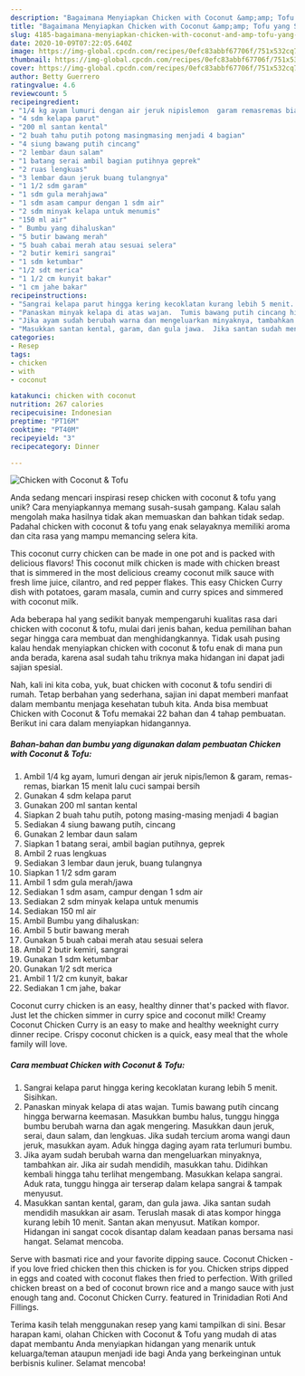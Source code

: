```yaml
---
description: "Bagaimana Menyiapkan Chicken with Coconut &amp;amp; Tofu yang Sempurna"
title: "Bagaimana Menyiapkan Chicken with Coconut &amp;amp; Tofu yang Sempurna"
slug: 4185-bagaimana-menyiapkan-chicken-with-coconut-and-amp-tofu-yang-sempurna
date: 2020-10-09T07:22:05.640Z
image: https://img-global.cpcdn.com/recipes/0efc83abbf67706f/751x532cq70/chicken-with-coconut-tofu-foto-resep-utama.jpg
thumbnail: https://img-global.cpcdn.com/recipes/0efc83abbf67706f/751x532cq70/chicken-with-coconut-tofu-foto-resep-utama.jpg
cover: https://img-global.cpcdn.com/recipes/0efc83abbf67706f/751x532cq70/chicken-with-coconut-tofu-foto-resep-utama.jpg
author: Betty Guerrero
ratingvalue: 4.6
reviewcount: 5
recipeingredient:
- "1/4 kg ayam lumuri dengan air jeruk nipislemon  garam remasremas biarkan 15 menit lalu cuci sampai bersih"
- "4 sdm kelapa parut"
- "200 ml santan kental"
- "2 buah tahu putih potong masingmasing menjadi 4 bagian"
- "4 siung bawang putih cincang"
- "2 lembar daun salam"
- "1 batang serai ambil bagian putihnya geprek"
- "2 ruas lengkuas"
- "3 lembar daun jeruk buang tulangnya"
- "1 1/2 sdm garam"
- "1 sdm gula merahjawa"
- "1 sdm asam campur dengan 1 sdm air"
- "2 sdm minyak kelapa untuk menumis"
- "150 ml air"
- " Bumbu yang dihaluskan"
- "5 butir bawang merah"
- "5 buah cabai merah atau sesuai selera"
- "2 butir kemiri sangrai"
- "1 sdm ketumbar"
- "1/2 sdt merica"
- "1 1/2 cm kunyit bakar"
- "1 cm jahe bakar"
recipeinstructions:
- "Sangrai kelapa parut hingga kering kecoklatan kurang lebih 5 menit.  Sisihkan."
- "Panaskan minyak kelapa di atas wajan.  Tumis bawang putih cincang hingga berwarna keemasan.  Masukkan bumbu halus, tunggu hingga bumbu berubah warna dan agak mengering.  Masukkan daun jeruk, serai, daun salam, dan lengkuas.  Jika sudah tercium aroma wangi daun jeruk, masukkan ayam.  Aduk hingga daging ayam rata terlumuri bumbu."
- "Jika ayam sudah berubah warna dan mengeluarkan minyaknya, tambahkan air.  Jika air sudah mendidih, masukkan tahu.  Didihkan kembali hingga tahu terlihat mengembang.  Masukkan kelapa sangrai.  Aduk rata, tunggu hingga air terserap dalam kelapa sangrai &amp; tampak menyusut."
- "Masukkan santan kental, garam, dan gula jawa.  Jika santan sudah mendidih masukkan air asam. Teruslah masak di atas kompor hingga kurang lebih 10 menit.  Santan akan menyusut.  Matikan kompor.  Hidangan ini sangat cocok disantap dalam keadaan panas bersama nasi hangat.  Selamat mencoba."
categories:
- Resep
tags:
- chicken
- with
- coconut

katakunci: chicken with coconut 
nutrition: 267 calories
recipecuisine: Indonesian
preptime: "PT16M"
cooktime: "PT40M"
recipeyield: "3"
recipecategory: Dinner

---
```



![Chicken with Coconut &amp; Tofu](https://img-global.cpcdn.com/recipes/0efc83abbf67706f/751x532cq70/chicken-with-coconut-tofu-foto-resep-utama.jpg)

Anda sedang mencari inspirasi resep chicken with coconut &amp; tofu yang unik? Cara menyiapkannya memang susah-susah gampang. Kalau salah mengolah maka hasilnya tidak akan memuaskan dan bahkan tidak sedap. Padahal chicken with coconut &amp; tofu yang enak selayaknya memiliki aroma dan cita rasa yang mampu memancing selera kita.

This coconut curry chicken can be made in one pot and is packed with delicious flavors! This coconut milk chicken is made with chicken breast that is simmered in the most delicious creamy coconut milk sauce with fresh lime juice, cilantro, and red pepper flakes. This easy Chicken Curry dish with potatoes, garam masala, cumin and curry spices and simmered with coconut milk.

Ada beberapa hal yang sedikit banyak mempengaruhi kualitas rasa dari chicken with coconut &amp; tofu, mulai dari jenis bahan, kedua pemilihan bahan segar hingga cara membuat dan menghidangkannya. Tidak usah pusing kalau hendak menyiapkan chicken with coconut &amp; tofu enak di mana pun anda berada, karena asal sudah tahu triknya maka hidangan ini dapat jadi sajian spesial.


Nah, kali ini kita coba, yuk, buat chicken with coconut &amp; tofu sendiri di rumah. Tetap berbahan yang sederhana, sajian ini dapat memberi manfaat dalam membantu menjaga kesehatan tubuh kita. Anda bisa membuat Chicken with Coconut &amp; Tofu memakai 22 bahan dan 4 tahap pembuatan. Berikut ini cara dalam menyiapkan hidangannya.

<!--inarticleads1-->

##### Bahan-bahan dan bumbu yang digunakan dalam pembuatan Chicken with Coconut &amp; Tofu:

1. Ambil 1/4 kg ayam, lumuri dengan air jeruk nipis/lemon &amp; garam, remas-remas, biarkan 15 menit lalu cuci sampai bersih
1. Gunakan 4 sdm kelapa parut
1. Gunakan 200 ml santan kental
1. Siapkan 2 buah tahu putih, potong masing-masing menjadi 4 bagian
1. Sediakan 4 siung bawang putih, cincang
1. Gunakan 2 lembar daun salam
1. Siapkan 1 batang serai, ambil bagian putihnya, geprek
1. Ambil 2 ruas lengkuas
1. Sediakan 3 lembar daun jeruk, buang tulangnya
1. Siapkan 1 1/2 sdm garam
1. Ambil 1 sdm gula merah/jawa
1. Sediakan 1 sdm asam, campur dengan 1 sdm air
1. Sediakan 2 sdm minyak kelapa untuk menumis
1. Sediakan 150 ml air
1. Ambil  Bumbu yang dihaluskan:
1. Ambil 5 butir bawang merah
1. Gunakan 5 buah cabai merah atau sesuai selera
1. Ambil 2 butir kemiri, sangrai
1. Gunakan 1 sdm ketumbar
1. Gunakan 1/2 sdt merica
1. Ambil 1 1/2 cm kunyit, bakar
1. Sediakan 1 cm jahe, bakar


Coconut curry chicken is an easy, healthy dinner that&#39;s packed with flavor. Just let the chicken simmer in curry spice and coconut milk! Creamy Coconut Chicken Curry is an easy to make and healthy weeknight curry dinner recipe. Crispy coconut chicken is a quick, easy meal that the whole family will love. 

<!--inarticleads2-->

##### Cara membuat Chicken with Coconut &amp; Tofu:

1. Sangrai kelapa parut hingga kering kecoklatan kurang lebih 5 menit.  Sisihkan.
1. Panaskan minyak kelapa di atas wajan.  Tumis bawang putih cincang hingga berwarna keemasan.  Masukkan bumbu halus, tunggu hingga bumbu berubah warna dan agak mengering.  Masukkan daun jeruk, serai, daun salam, dan lengkuas.  Jika sudah tercium aroma wangi daun jeruk, masukkan ayam.  Aduk hingga daging ayam rata terlumuri bumbu.
1. Jika ayam sudah berubah warna dan mengeluarkan minyaknya, tambahkan air.  Jika air sudah mendidih, masukkan tahu.  Didihkan kembali hingga tahu terlihat mengembang.  Masukkan kelapa sangrai.  Aduk rata, tunggu hingga air terserap dalam kelapa sangrai &amp; tampak menyusut.
1. Masukkan santan kental, garam, dan gula jawa.  Jika santan sudah mendidih masukkan air asam. Teruslah masak di atas kompor hingga kurang lebih 10 menit.  Santan akan menyusut.  Matikan kompor.  Hidangan ini sangat cocok disantap dalam keadaan panas bersama nasi hangat.  Selamat mencoba.


Serve with basmati rice and your favorite dipping sauce. Coconut Chicken - if you love fried chicken then this chicken is for you. Chicken strips dipped in eggs and coated with coconut flakes then fried to perfection. With grilled chicken breast on a bed of coconut brown rice and a mango sauce with just enough tang and. Coconut Chicken Curry. featured in Trinidadian Roti And Fillings. 

Terima kasih telah menggunakan resep yang kami tampilkan di sini. Besar harapan kami, olahan Chicken with Coconut &amp; Tofu yang mudah di atas dapat membantu Anda menyiapkan hidangan yang menarik untuk keluarga/teman ataupun menjadi ide bagi Anda yang berkeinginan untuk berbisnis kuliner. Selamat mencoba!
